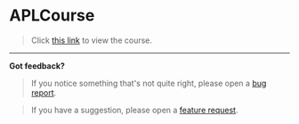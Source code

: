 # APLCourse

> Click [this link](https://nbviewer.jupyter.org/github/rikedyp/APLcourse/blob/master/README.ipynb) to view the course.

***

**Got feedback?**

> If you notice something that's not quite right, please open a [bug report](https://github.com/rikedyp/APLcourse/issues/new?assignees=&labels=&template=bug_report.md&title=).  

> If you have a suggestion, please open a [feature request](https://github.com/rikedyp/APLcourse/issues/new?assignees=&labels=&template=feature_request.md&title=).